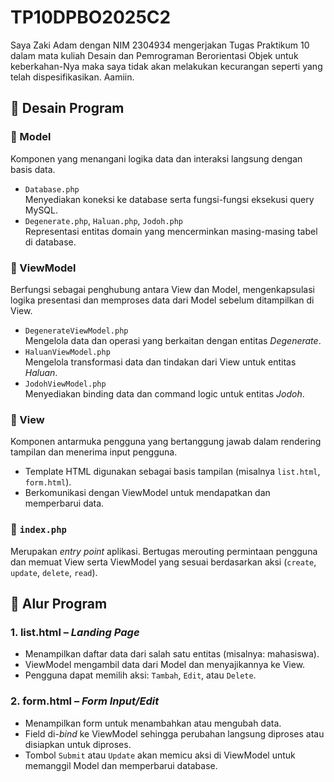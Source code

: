# TP10DPBO2025C2
Saya Zaki Adam dengan NIM 2304934 mengerjakan Tugas Praktikum 10 dalam mata kuliah Desain dan Pemrograman Berorientasi Objek untuk keberkahan-Nya maka saya tidak akan melakukan kecurangan seperti yang telah dispesifikasikan. Aamiin.
## 🧩 Desain Program

### 📁 Model
Komponen yang menangani logika data dan interaksi langsung dengan basis data.
- `Database.php`  
    Menyediakan koneksi ke database serta fungsi-fungsi eksekusi query MySQL.
- `Degenerate.php`, `Haluan.php`, `Jodoh.php`  
    Representasi entitas domain yang mencerminkan masing-masing tabel di database.
    
### 📁 ViewModel
Berfungsi sebagai penghubung antara View dan Model, mengenkapsulasi logika presentasi dan memproses data dari Model sebelum ditampilkan di View.
- `DegenerateViewModel.php`  
    Mengelola data dan operasi yang berkaitan dengan entitas _Degenerate_.
- `HaluanViewModel.php`  
    Mengelola transformasi data dan tindakan dari View untuk entitas _Haluan_.
- `JodohViewModel.php`  
    Menyediakan binding data dan command logic untuk entitas _Jodoh_.

### 📁 View
Komponen antarmuka pengguna yang bertanggung jawab dalam rendering tampilan dan menerima input pengguna.
- Template HTML digunakan sebagai basis tampilan (misalnya `list.html`, `form.html`).
- Berkomunikasi dengan ViewModel untuk mendapatkan dan memperbarui data.

### 📄 `index.php`
Merupakan _entry point_ aplikasi. Bertugas merouting permintaan pengguna dan memuat View serta ViewModel yang sesuai berdasarkan aksi (`create`, `update`, `delete`, `read`).

## 🔄 Alur Program
### 1. **list.html** – _Landing Page_
- Menampilkan daftar data dari salah satu entitas (misalnya: mahasiswa).
- ViewModel mengambil data dari Model dan menyajikannya ke View.
- Pengguna dapat memilih aksi: `Tambah`, `Edit`, atau `Delete`.

### 2. **form.html** – _Form Input/Edit_
- Menampilkan form untuk menambahkan atau mengubah data.
- Field di-_bind_ ke ViewModel sehingga perubahan langsung diproses atau disiapkan untuk diproses.
- Tombol `Submit` atau `Update` akan memicu aksi di ViewModel untuk memanggil Model dan memperbarui database.
